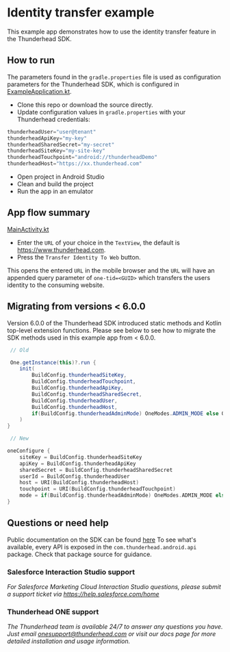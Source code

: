 # Identity transfer example

This example app demonstrates how to use the identity transfer feature in the Thunderhead SDK.  

## How to run

The parameters found in the `gradle.properties` file is used as configuration parameters for the Thunderhead SDK, which is configured in [ExampleApplication.kt](https://github.com/thunderheadone/one-sdk-android/blob/master/examples/identity-transfer-example/app/src/main/java/com/thunderhead/identitytransferexample/ExampleApplication.kt).

* Clone this repo or download the source directly.
* Update configuration values in `gradle.properties` with your Thunderhead credentials:
```java
thunderheadUser="user@tenant"
thunderheadApiKey="my-key"
thunderheadSharedSecret="my-secret"
thunderheadSiteKey="my-site-key"
thunderheadTouchpoint="android://thunderheadDemo"
thunderheadHost="https://xx.thunderhead.com"
```
* Open project in Android Studio
* Clean and build the project
* Run the app in an emulator

## App flow summary

[MainActivity.kt](https://github.com/thunderheadone/one-sdk-android/blob/master/examples/identity-transfer-example/app/src/main/java/com/thunderhead/identitytransferexample/MainActivity.kt)
 * Enter the `URL` of your choice in the `TextView`, the default is https://www.thunderhead.com.
 * Press the `Transfer Identity To Web`  button.

This opens the entered `URL` in the mobile browser and the `URL` will have an appended query parameter of `one-tid=<GUID>` which transfers the users identity to the consuming website.

## Migrating from versions < 6.0.0

Version 6.0.0 of the Thunderhead SDK introduced static methods and Kotlin top-level extension functions.
Please see below to see how to migrate the SDK methods used in this example app from < 6.0.0.  

```java
 // Old 

 One.getInstance(this)?.run {
	init(
		BuildConfig.thunderheadSiteKey,
		BuildConfig.thunderheadTouchpoint,
		BuildConfig.thunderheadApiKey,
		BuildConfig.thunderheadSharedSecret,
		BuildConfig.thunderheadUser,
		BuildConfig.thunderheadHost,
		if(BuildConfig.thunderheadAdminMode) OneModes.ADMIN_MODE else OneModes.USER_MODE
	)
}
```

```kotlin
 // New 

oneConfigure {
	siteKey = BuildConfig.thunderheadSiteKey
	apiKey = BuildConfig.thunderheadApiKey
	sharedSecret = BuildConfig.thunderheadSharedSecret
	userId = BuildConfig.thunderheadUser
	host = URI(BuildConfig.thunderheadHost)
	touchpoint = URI(BuildConfig.thunderheadTouchpoint)
	mode = if(BuildConfig.thunderheadAdminMode) OneModes.ADMIN_MODE else OneModes.USER_MODE
}
```

## Questions or need help
Public documentation on the SDK can be found [here](https://github.com/thunderheadone/one-sdk-android)
To see what's available, every API is exposed in the `com.thunderhead.android.api` package.  Check that package source for guidance.

### Salesforce Interaction Studio support
_For Salesforce Marketing Cloud Interaction Studio questions, please submit a support ticket via https://help.salesforce.com/home_

### Thunderhead ONE support
_The Thunderhead team is available 24/7 to answer any questions you have. Just email [onesupport@thunderhead.com](mailto:onesupport@thunderhead.com) or visit our docs page for more detailed installation and usage information._